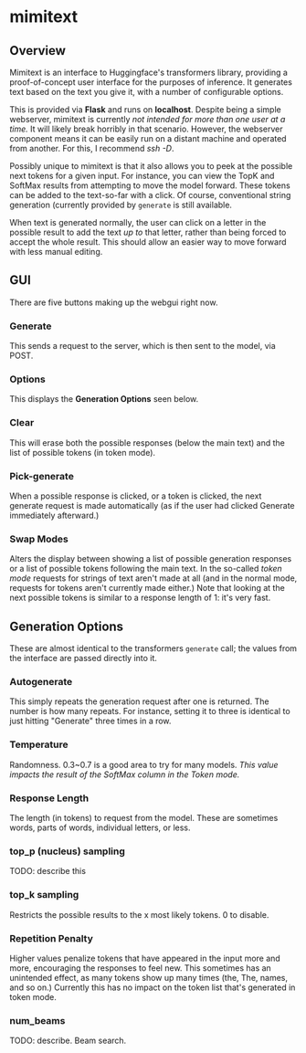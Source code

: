 # mimitext

## Overview

Mimitext is an interface to Huggingface's transformers library, providing a proof-of-concept user interface for the purposes of inference. It generates text based on the text you give it, with a number of configurable options.

This is provided via **Flask** and runs on **localhost**. Despite being a simple webserver, mimitext is currently *not intended for more than one user at a time.* It will likely break horribly in that scenario. However, the webserver component means it can be easily run on a distant machine and operated from another. For this, I recommend *ssh -D*.

Possibly unique to mimitext is that it also allows you to peek at the possible next tokens for a given input. For instance, you can view the TopK and SoftMax results from attempting to move the model forward. These tokens can be added to the text-so-far with a click. Of course, conventional string generation (currently provided by `generate` is still available.

When text is generated normally, the user can click on a letter in the possible result to add the text *up to* that letter, rather than being forced to accept the whole result. This should allow an easier way to move forward with less manual editing.

## GUI
There are five buttons making up the webgui right now.

### Generate
This sends a request to the server, which is then sent to the model, via POST.

### Options
This displays the **Generation Options** seen below.

### Clear
This will erase both the possible responses (below the main text) and the list of possible tokens (in token mode).

### Pick-generate
When a possible response is clicked, or a token is clicked, the next generate request is made automatically (as if the user had clicked Generate immediately afterward.)

### Swap Modes
Alters the display between showing a list of possible generation responses or a list of possible tokens following the main text. In the so-called *token mode* requests for strings of text aren't made at all (and in the normal mode, requests for tokens aren't currently made either.) Note that looking at the next possible tokens is similar to a response length of 1: it's very fast.

## Generation Options
These are almost identical to the transformers `generate` call; the values from the interface are passed directly into it.

### Autogenerate
This simply repeats the generation request after one is returned. The number is how many repeats. For instance, setting it to three is identical to just hitting "Generate" three times in a row.

### Temperature
Randomness. 0.3~0.7 is a good area to try for many models. *This value impacts the result of the SoftMax column in the Token mode.*

### Response Length
The length (in tokens) to request from the model. These are sometimes words, parts of words, individual letters, or less.

### top_p (nucleus) sampling
TODO: describe this

### top_k sampling
Restricts the possible results to the x most likely tokens. 0 to disable.

### Repetition Penalty
Higher values penalize tokens that have appeared in the input more and more, encouraging the responses to feel new. This sometimes has an unintended effect, as many tokens show up many times (the, The, names, and so on.)
Currently this has no impact on the token list that's generated in token mode.

### num_beams
TODO: describe. Beam search.
